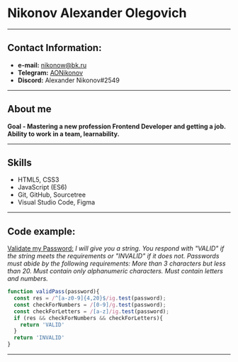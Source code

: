 # Nikonov Alexander Olegovich
***

## Contact Information:
* **e-mail:** [nikonow@bk.ru](mailto:nikonow@nk.ru)
* **Telegram:** [AONikonov](https://t.me/AONikonov)
* **Discord:** Alexander Nikonov#2549

***

## About me
**Goal - Mastering a new profession Frontend Developer and getting a job.**
**Ability to work in a team, learnability.**

***

## Skills
* HTML5, CSS3
* JavaScript (ES6)
* Git, GitHub, Sourcetree
* Visual Studio Code, Figma

***

## Code example:
[Validate my Password:](https://www.codewars.com/kata/59c01248bf10a47bd1000046)
*I will give you a string. You respond with "VALID" if the string meets the requirements or "INVALID" if it does not.*
*Passwords must abide by the following requirements:*
*More than 3 characters but less than 20.*
*Must contain only alphanumeric characters.*
*Must contain letters and numbers.*
```javascript
function validPass(password){
  const res = /^[a-z0-9]{4,20}$/ig.test(password);
  const checkForNumbers = /[0-9]/g.test(password);
  const checkForLetters = /[a-z]/ig.test(password);
  if (res && checkForNumbers && checkForLetters){
    return 'VALID'
  }
  return 'INVALID'
}
```

***